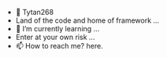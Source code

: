 - 👑 Tytan268
- Land of the code and home of framework ...
- 🌱 I’m currently learning ...
- Enter at your own risk ...
- 📫 How to reach me? here.

<!---
Tytan268/Tytan268 is a ✨ special ✨ repository because its `README.md` (this file) appears on your GitHub profile.
You can click the Preview link to take a look at your changes.
--->
